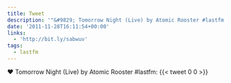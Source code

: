 ```yaml
---
title: Tweet
description: '"&#9829; Tomorrow Night (Live) by Atomic Rooster #lastfm: "'
date: '2011-11-28T16:11:54+00:00'
links:
  - 'http://bit.ly/sabwuv'
tags:
  - lastfm
---
```

&#9829; Tomorrow Night (Live) by Atomic Rooster #lastfm: 
      {{< tweet 0 0 >}}
    

